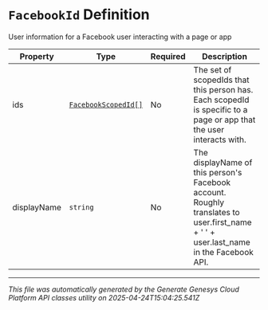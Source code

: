 # `FacebookId` Definition

User information for a Facebook user interacting with a page or app

| Property | Type | Required | Description |
|----------|------|----------|-------------|
| ids | [`FacebookScopedId[]`](facebookscopedid-definition.md) | No | The set of scopedIds that this person has. Each scopedId is specific to a page or app that the user interacts with. |
| displayName | `string` | No | The displayName of this person's Facebook account. Roughly translates to user.first_name + ' ' + user.last_name in the Facebook API. |

---

*This file was automatically generated by the Generate Genesys Cloud Platform API classes utility on 2025-04-24T15:04:25.541Z*